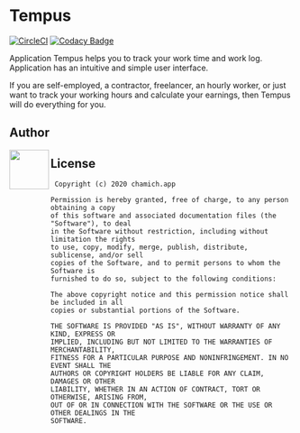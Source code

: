 # Tempus

[![CircleCI](https://circleci.com/gh/ChamichApps/Tempus/tree/develop.svg?style=shield)](https://circleci.com/gh/ChamichApps/Tempus/tree/develop)
[![Codacy Badge](https://app.codacy.com/project/badge/Grade/7d0a54e3dd6a448481fab2a7647a5858)](https://www.codacy.com/gh/ChamichApps/Tempus/dashboard?utm_source=github.com&amp;utm_medium=referral&amp;utm_content=ChamichApps/Tempus&amp;utm_campaign=Badge_Grade)

Application Tempus helps you to track your work time and work log. Application has an intuitive and simple user interface. 

If you are self-employed, a contractor, freelancer, an hourly worker, or just want to track your working hours and calculate your earnings, then Tempus will do everything for you.

## Author

<a href="https://medium.com/@vapoyan" target="_blank">
  <img src="https://media-exp1.licdn.com/dms/image/C4D03AQG1bcSjvx4v9g/profile-displayphoto-shrink_200_200/0?e=1608768000&v=beta&t=fIidjjlBbmqmaWB6YXKr4Rxa-r9FqZX5UhUvYkgEiYw" width="70" align="left">
</a>

## License

```license
 Copyright (c) 2020 chamich.app

Permission is hereby granted, free of charge, to any person obtaining a copy
of this software and associated documentation files (the "Software"), to deal
in the Software without restriction, including without limitation the rights
to use, copy, modify, merge, publish, distribute, sublicense, and/or sell
copies of the Software, and to permit persons to whom the Software is
furnished to do so, subject to the following conditions:

The above copyright notice and this permission notice shall be included in all
copies or substantial portions of the Software.

THE SOFTWARE IS PROVIDED "AS IS", WITHOUT WARRANTY OF ANY KIND, EXPRESS OR
IMPLIED, INCLUDING BUT NOT LIMITED TO THE WARRANTIES OF MERCHANTABILITY,
FITNESS FOR A PARTICULAR PURPOSE AND NONINFRINGEMENT. IN NO EVENT SHALL THE
AUTHORS OR COPYRIGHT HOLDERS BE LIABLE FOR ANY CLAIM, DAMAGES OR OTHER
LIABILITY, WHETHER IN AN ACTION OF CONTRACT, TORT OR OTHERWISE, ARISING FROM,
OUT OF OR IN CONNECTION WITH THE SOFTWARE OR THE USE OR OTHER DEALINGS IN THE
SOFTWARE.
```
